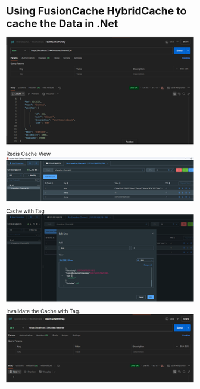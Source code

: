# Using FusionCache HybridCache to cache the Data in .Net

![alt text](image.png)

Redis Cache View
![alt text](image-1.png)

Cache with Tag
![alt text](image-2.png)

Invalidate the Cache with Tag.
![alt text](image-3.png)